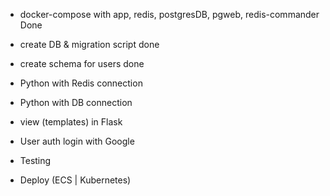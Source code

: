 - docker-compose with app, redis, postgresDB, pgweb, redis-commander Done
- create DB & migration script done
- create schema for users done

- Python with Redis connection
- Python with DB connection

- view (templates) in Flask
- User auth login with Google

- Testing
- Deploy (ECS | Kubernetes)

